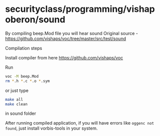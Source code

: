 # securityclass/programming/vishap oberon/sound
By compiling beep.Mod file you will hear sound
Original source - https://github.com/vishaps/voc/tree/master/src/test/sound

Compilation steps

Install compiler from here  https://github.com/vishaps/voc

Run
```bash
voc -M beep.Mod
rm *.h *.c *.o *.sym
```

or just type
```bash
make all
make clean
```
in sound folder

After running compiled application, if you will have errors like ``` oggenc not found ```, just install vorbis-tools in your system.
